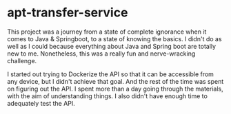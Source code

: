 # apt-transfer-service

This project was a journey from a state of complete ignorance when it comes to Java & Springboot, 
to a state of knowing the basics.
I didn't do as well as I could because everything about Java and Spring boot are totally new to me.
Nonetheless, this was a really fun and nerve-wracking challenge.

I started out trying to Dockerize the API so that it can be accessible from any device, but I didn't 
achieve that goal. And the rest of the time was spent on figuring out the API.
I spent more than a day going through the materials, with the aim of understanding things. 
I also didn't have enough time to adequately test the API.
